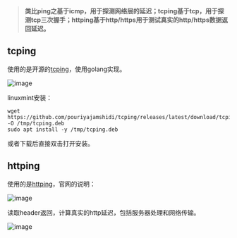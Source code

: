 > **类比ping之基于icmp，用于探测网络层的延迟；tcping基于tcp，用于探测tcp三次握手；httping基于http/https用于测试真实的http/https数据返回延迟。**

## tcping
使用的是开源的[tcping](https://github.com/pouriyajamshidi/tcping)，使用golang实现。

![image](https://github.com/user-attachments/assets/e011966b-e729-425e-b3e4-e0e7359dcb80)

linuxmint安装：

```
wget https://github.com/pouriyajamshidi/tcping/releases/latest/download/tcping_amd64.deb -O /tmp/tcping.deb
sudo apt install -y /tmp/tcping.deb
```

或者下载后直接双击打开安装。

## httping
使用的是[httping](https://www.vanheusden.com/httping/)，官网的说明：

![image](https://github.com/user-attachments/assets/907af3e4-0241-416c-a4c5-33e1a1344670)

读取header返回，计算真实的http延迟，包括服务器处理和网络传输。

![image](https://github.com/user-attachments/assets/382ab2ee-f2d5-4b70-9960-793312826ff7)


